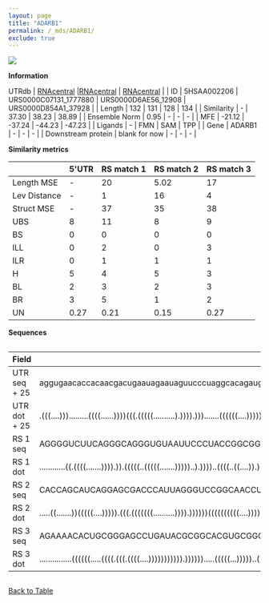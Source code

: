 ```yaml
---
layout: page
title: "ADARB1"
permalink: /_mds/ADARB1/
exclude: true
---
```




![](../../alns_9.28.22/aln_5HSAA002206_0.947.png?raw=true)


**Information**
<div style="overflow-x:auto;" markdown="block>
| | 5'UTR       | RS match 1   | RS match 2  | RS match 3 |
| ---- | ----------- | ----------- | ----------- | ----------- |
| Link | <a href="http://utrdb.ba.itb.cnr.it/getutr/5HSAA002206/1" target="_blank" rel="noopener noreferrer">UTRdb</a>   | <a href="https://rnacentral.org/rna/URS0000C07131/1777880" target="_blank" rel="noopener noreferrer">RNAcentral</a>     |<a href="https://rnacentral.org/rna/URS0000D6AE56/12908" target="_blank" rel="noopener noreferrer">RNAcentral</a>  | <a href="https://rnacentral.org/rna/URS0000D854A1/37928" target="_blank" rel="noopener noreferrer">RNAcentral</a>   |
| ID | 5HSAA002206     | URS0000C07131_1777880     | URS0000D6AE56_12908     | URS0000D854A1_37928     |
| Length | 132     |  131    | 128   |  134    |
| Similarity | - | 37.30 | 38.23 | 38.89 |
| Ensemble Norm | 0.95 | - | - | - |
| MFE | -21.12 | -37.24 | -44.23 | -47.23 |
| Ligands | - | FMN | SAM | TPP |
| Gene | ADARB1 | - | - | - |
| Downstream protein | blank for now    |    -    | -  | - |
</div>

**Similarity metrics**

| | 5'UTR       | RS match 1   | RS match 2  | RS match 3 |
| ---- | ----------- | ----------- | ----------- | ----------- |
| Length MSE | - | 20 | 5.02 | 17 |
| Lev Distance | - | 1 | 16 | 4 |
| Struct MSE | - | 37 | 35 | 38 |
| UBS| 8 | 11 | 8 | 9 |
| BS | 0 | 0 | 0 | 0 |
| ILL | 0 | 2 | 0 | 3 |
| ILR | 0 | 1 | 1 | 1 |
| H | 5 | 4 | 5 | 3 |
| BL | 2 | 3 | 2 | 3 |
| BR | 3 | 5 | 1 | 2 |
| UN | 0.27 | 0.21 | 0.15 | 0.27 |

**Sequences**


<div style="overflow-x:auto;">

<table>
<colgroup>
<col width="30%" />
<col width="70%" />
</colgroup>
<thead>
<tr class="header">
<th>Field</th>
<th>Description</th>
</tr>
</thead>
<tbody>
<tr>
<td markdown="span">UTR seq + 25 </td>
<td markdown="span"> aggugaacaccacaacgacugaauagaauaguucccuaggcacagauguuaaagaugccaaggugauaaguguuucuacaggaacaaaauguauuaauggugaauacATGGATATAGAAGATGAAGAAAACA </td>
</tr>
<tr>
<td markdown="span">UTR dot + 25  </td>
<td markdown="span"> .(((....))).........((((......))))(((.(((((..........).)))).))).......((((((....))))))...((((((.(((.......))).))))))................
</td>
</tr>


<tr>
<td markdown="span">RS 1 seq </td>
<td markdown="span"> AGGGGUCUUCAGGGCAGGGUGUAAUUCCCUACCGGCGGUGACUAGGUUGUCUUCCUAGAAGUCCGCGAGCGCAAGCUGAUGUGGUGCAAAUCCACAACCGACAGUGAUAGUCUGGAUGGGAGGAGACGAAG
</td>
</tr>


<tr>
<td markdown="span">RS 1 dot </td>
<td markdown="span"> ............((.((((.......)))).)).(((((..(((((.......)))))..).))))..((((..((....)).))))...(((.((.(((((.......))).)).)))))..........
</td>
</tr>


<tr>
<td markdown="span">RS 2 seq </td>
<td markdown="span"> CACCAGCAUCAGGAGCGACCCAUUAGGGUCCGGCAACCUAGCAACGGAGAUAGCUAAGGUGCCUUGAGAGUGAACAAUCAUUCUCGAUGUGCGGGUUCCAGUUGAGCCCGAAACAGAAACUCCGACGG
</td>
</tr>


<tr>
<td markdown="span">RS 2 dot </td>
<td markdown="span"> .....((.......))(((((....))))).(((.(((((((..........)))).))))))((((((((((....))))))))))(((.(((((((.....)))))))..))).............
</td>
</tr>


<tr>
<td markdown="span">RS 3 seq </td>
<td markdown="span"> AGAAAACACUGCGGGAGCCUGAUACGCGGCACGUGCGGCAAUUGCCGGCGGCCGACAGGCUGAGAGGGUGCCUGGCACCGACCGUCGAACCUGAUCCGGGUCAUGCCGGCGUAGGGAAGGAAGCUCAAAGUUGU
</td>
</tr>


<tr>
<td markdown="span">RS 3 dot </td>
<td markdown="span"> ...............((((((.....((((.(((.((((....))))))))))).)))))).....(((((...)))))..((.((...((((..((((......))))..)))))).))..............
</td>
</tr>

</tbody>
</table>


</div>


[Back to Table](../../display)
